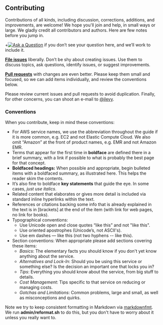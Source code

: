 Contributing
------------

Contributions of all kinds, including discussion, corrections, additions, and improvements, are welcome! We hope you'll join and help, in small ways or large. We gladly credit all contributors and authors. Here are few notes before you jump in.

+[![Ask a Question](https://img.shields.io/badge/%3f-Ask%20a%20Question-ff69b4.svg)](https://airtable.com/shrXZ61VrovWfXYBg) if you don’t see your question here, and we’ll work to include it.

[**File issues**](https://github.com/open-guides/og-aws/issues) liberally. Don’t be shy about creating issues. Use them to discuss topics, ask questions, identify issues, or suggest improvements.

[**Pull requests**](https://github.com/open-guides/og-aws/pulls) with changes are even better. Please keep them small and focused, so we can add items individually, and review the conventions below.

Please review current issues and pull requests to avoid duplication. Finally, for other concerns, you can shoot an e-mail to [@jlevy](https://github.com/jlevy).

### Conventions

When you contribute, keep in mind these conventions:

-	For AWS service names, we use the abbreviation throughout the guide if it is more common, e.g. EC2 and not Elastic Compute Cloud. We also omit “Amazon” at the front of product names, e.g. EMR and not Amazon EMR.
-	Terms that appear for the first time in **boldface** are defined there in a brief summary, with a link if possible to what is probably the best page for that concept.
-	**Boldfaced headings:** When possible and appropriate, begin bulleted items with a boldfaced summary, as illustrated here. This helps the reader skim the contents.
-	It’s also fine to boldface **key statements** that guide the eye. In some cases, *just use italics*.
-	Related content that elaborates or gives more detail is included via standard inline hyperlinks within the text.
-	References or citations backing some info that is already explained in the text is in [brackets] at the end of the item (with link for web pages, no link for books).
-	Typographical conventions:
	-	Use Unicode open and close quotes “like this” and not "like this".
	-	Use oriented apostrophes (Unicode’s, not ASCII's).
	-	Use em dashes — like this (not two hyphens -- like this).
-	Section conventions: When appropriate please add sections covering these items:
	-	*Basics*: The elementary facts you should know if you don't yet know anything about the service.
	-	*Alternatives and Lock-In*: Should you be using this service or something else? Is the decision an important one that locks you in?
	-	*Tips*: Everything you should know about the service, from big stuff to details.
	-	*Cost Management*: Tips specific to that service on reducing or managing costs.
	-	*Gotchas and Limitations*: Common problems, large and small, as well as misconceptions and quirks.

Note we try to keep consistent formatting in Markdown via [markdownfmt](https://github.com/shurcooL/markdownfmt). We run **admin/reformat.sh** to do this, but you don't have to worry about it unless you really want to.
